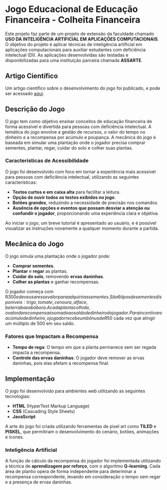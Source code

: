 # Jogo Educacional de Educação Financeira - **Colheita Financeira**

Este projeto faz parte de um projeto de extensão da faculdade chamado **USO DA INTELIGÊNCIA ARTIFICIAL EM APLICAÇÕES COMPUTACIONAIS**. O objetivo do projeto é aplicar técnicas de inteligência artificial em aplicações computacionais para auxiliar estudantes com deficiência intelectual (DI). As aplicações desenvolvidas são testadas e disponibilizadas para uma instituição parceira chamada **ASSARTE**.

## Artigo Científico

Um artigo científico sobre o desenvolvimento do jogo foi publicado, e pode ser acessado [aqui]([link_do_artigo](https://www.even3.com.br/anais/seisicite2024/959937-jogos-educacionais-relacionados-a-educacao-financeira-que-utilizam-tecnicas-de-inteligencia-artificial-para-pesso)).

## Descrição do Jogo

O jogo tem como objetivo ensinar conceitos de educação financeira de forma acessível e divertida para pessoas com deficiência intelectual. A temática do jogo envolve a gestão de recursos, o valor do tempo no dinheiro e a recompensa por acúmulo e poupança. A mecânica do jogo é baseada em simular uma plantação onde o jogador precisa comprar sementes, plantar, regar, cuidar do solo e colher suas plantas.

### Características de Acessibilidade

O jogo foi desenvolvido com foco em tornar a experiência mais acessível para pessoas com deficiência intelectual, utilizando as seguintes características:

- **Textos curtos e em caixa alta** para facilitar a leitura.
- **Opção de ouvir todos os textos exibidos no jogo**.
- **Botões grandes**, reduzindo a necessidade de precisão nos comandos.
- **Ausência de opções e eventos que possam desviar a atenção ou confundir o jogador**, proporcionando uma experiência clara e objetiva.

Ao iniciar o jogo, um breve tutorial é apresentado ao usuário, e é possível visualizar as instruções novamente a qualquer momento durante a partida.

## Mecânica do Jogo

O jogo simula uma plantação onde o jogador pode:

- **Comprar sementes**.
- **Plantar** e **regar** as plantas.
- **Cuidar do solo**, removendo **ervas daninhas**.
- **Colher as plantas** e ganhar recompensas.

O jogador começa com R$300 e deve usar esse valor para adquirir as sementes. São 6 tipos de sementes disponíveis: trigo, tomate, cenoura, alface, beterraba e abóbora. A cada planta colhida, o valor da recompensa é somado ao saldo de dinheiro do jogador. Para incentivar o acúmulo de dinheiro, o jogador recebe um bônus de R$50 cada vez que atingir um múltiplo de 500 em seu saldo.

### Fatores que Impactam a Recompensa

- **Tempo de rega**: O tempo em que a planta permanece sem ser regada impacta a recompensa.
- **Controle das ervas daninhas**: O jogador deve remover as ervas daninhas, pois elas afetam a recompensa final.

## Implementação

O jogo foi desenvolvido para ambientes web utilizando as seguintes tecnologias:

- **HTML** (HyperText Markup Language)
- **CSS** (Cascading Style Sheets)
- **JavaScript**

A arte do jogo foi criada utilizando ferramentas de pixel art como **TILED** e **PISKEL**, que permitiram o desenvolvimento do cenário, botões, animações e ícones.

### Inteligência Artificial

A função de cálculo da recompensa do jogador foi implementada utilizando a técnica de **aprendizagem por reforço**, com o algoritmo **Q-learning**. Cada área de plantio opera de forma independente para determinar a recompensa correspondente, levando em consideração o tempo sem regar e a presença de ervas daninhas.

